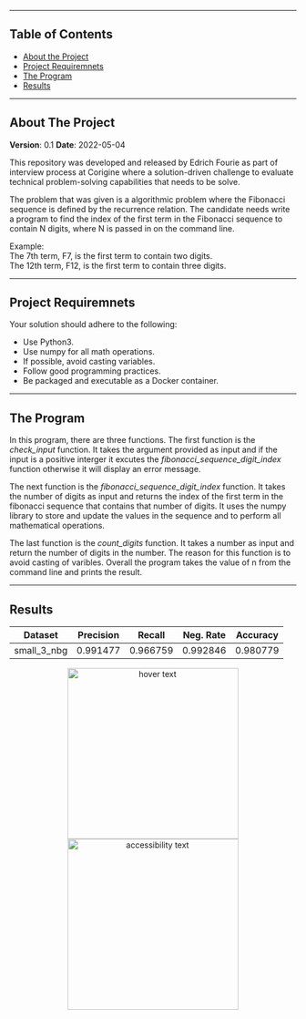<!--
╔══════════════════════════════════════════════════════════════════════════════╗
║ README - Corigine Technical Assignment 2023                                  ║
╚══════════════════════════════════════════════════════════════════════════════╝

This is the README for the Corigine Technical Assignment 2023 repository. 

-->

<!--
╔══════════════════════════════════════════════════════════════════════════════╗
║ Table of Contents                                                            ║
╚══════════════════════════════════════════════════════════════════════════════╝
-->
-------------------------------------------------------------------------------
## Table of Contents

* [About the Project](#about-the-project)
* [Project Requiremnets](#project-requiremnets)
* [The Program](#the-program)
* [Results](#results)


<!--
╔══════════════════════════════════════════════════════════════════════════════╗
║ About The Project                                                            ║
╚══════════════════════════════════════════════════════════════════════════════╝
-->
-------------------------------------------------------------------------------
## About The Project

**Version**: 0.1
**Date**: 2022-05-04

This repository was developed and released by Edrich Fourie as part of interview process at Corigine where a solution-driven challenge to evaluate technical problem-solving capabilities that needs to be solve.


The problem that was given is a algorithmic problem where the Fibonacci sequence is defined by the recurrence relation. The candidate needs write a program to find the index of the first term in the Fibonacci sequence to contain N digits, where N is passed in on the command line.


Example:\
The 7th term, F7, is the first term to contain two digits.\
The 12th term, F12, is the first term to contain three digits.


<!--
╔══════════════════════════════════════════════════════════════════════════════╗
║ 1. Project Requirements                                                      ║
╚══════════════════════════════════════════════════════════════════════════════╝
-->
-------------------------------------------------------------------------------
## Project Requiremnets
Your solution should adhere to the following:

* Use Python3.
* Use numpy for all math operations.
* If possible, avoid casting variables.
* Follow good programming practices.
* Be packaged and executable as a Docker container.

<!--
╔══════════════════════════════════════════════════════════════════════════════╗
║ 2. The Program                                                               ║
╚══════════════════════════════════════════════════════════════════════════════╝
-->
-------------------------------------------------------------------------------
## The Program

In this program, there are three functions. The first function is the *check_input* function. It takes the argument provided as input and if the input is a positive interger it excutes 
the *fibonacci_sequence_digit_index* function otherwise it will display an error message. 

The next function is the *fibonacci_sequence_digit_index* function. It takes the number of digits as input and returns the index of the first term in the fibonacci sequence that contains that number of digits. It uses the numpy library to store and update the values in the sequence and to perform all mathematical operations. 

The last function is the *count_digits* function. It takes a number as input and return the number of digits in the number. The reason for this function is to avoid casting of varibles. Overall the program takes the value of n from the command line and prints the result.


<!--
╔══════════════════════════════════════════════════════════════════════════════╗
║ 3. Results                                                                   ║
╚══════════════════════════════════════════════════════════════════════════════╝
-->
-------------------------------------------------------------------------------
## Results

| Dataset       | Precision     | Recall      | Neg. Rate   | Accuracy   |
| ------------- | ------------- | --------    | --------    | --------   |
| small_3_nbg   | 0.991477      | 0.966759    | 0.992846    | 0.980779   |

<p align="center">
  <img src="images/per_epoch_val_acc_graph.png" width="300" title="hover text">
  <img src="images/per_epoch_info_graph.png" width="300" alt="accessibility text">
</p>



